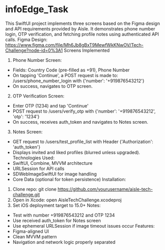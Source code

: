 # infoEdge_Task
This SwiftUI project implements three screens based on the Figma design and API requirements
provided by Aisle.
It demonstrates phone number login, OTP verification, and fetching profile notes using authenticated
API calls.
Figma Design:
https://www.figma.com/file/Mh6Jb8gBxT9MewfWkKNwOV/Tech-Challenge?node-id=0%3A1
Screens Implemented
1. Phone Number Screen:
- Fields: Country Code (pre-filled as +91), Phone Number
- On tapping 'Continue', a POST request is made to:
/users/phone_number_login with {'number': '+919876543212'}
- On success, navigates to OTP screen.
2. OTP Verification Screen:
- Enter OTP (1234) and tap 'Continue'
- POST request to /users/verify_otp with {'number': '+919876543212', 'otp': '1234'}
- On success, receives auth_token and navigates to Notes screen.
3. Notes Screen:
- GET request to /users/test_profile_list with Header {'Authorization': 'auth_token'}
- Displays invited and liked profiles (blurred unless upgraded).
Technologies Used:
- SwiftUI, Combine, MVVM architecture
- URLSession for API calls
- SDWebImageSwiftUI for image handling
- Core Data (optional for token persistence)
Installation:
1. Clone repo: git clone https://github.com/yourusername/aisle-tech-challenge.git
2. Open in Xcode: open AisleTechChallenge.xcodeproj
3. Set iOS deployment target to 15.0+
Notes:
- Test with number +919876543212 and OTP 1234
- Use received auth_token for Notes screen
- Use ephemeral URLSession if image timeout issues occur
Features:
- Figma-aligned UI
- Clean MVVM pattern
- Navigation and network logic properly separated
